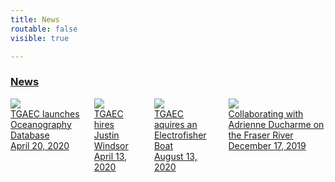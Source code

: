 ```yaml
---
title: News
routable: false
visible: true

---
```



### [News](/news)

<div class="container">
  <div class="columns">
    <div class="column col-4 col-sm-12">
    <a href="/news/#oceanography-db">
      <div class="card">
        <div class="card-image">
            <img src="../news/_oceanography-db/oceandatabase.jpg" class="img-responsive img-fit-cover">
        </div>
        <div class="card-header">
        <div class="card-title h5 text-dark">TGAEC launches Oceanography Database</div>
        <div class="card-subtitle text-gray">April 20, 2020</div>
        </div>
      </div>
    </a>
    </div>
    <div class="column col-4 col-sm-12">
    <a href="/news/#justin-windsor">
      <div class="card">
        <div class="card-image">
            <img src="../news/_justin-windsor/JustinWindsor.jpg" class="img-responsive img-fit-cover">
        </div>
        <div class="card-header">
        <div class="card-title h5 text-dark">TGAEC hires Justin Windsor</div>
        <div class="card-subtitle text-gray">April 13, 2020</div>
        </div>
      </div>
    </a>
    </div>
    <div class="column col-4 col-sm-12">
    <a href="/news/#electrofisher">
      <div class="card">
        <div class="card-image">
            <img src="../news/_electrofisher/electrofisher.jpg" class="img-responsive img-fit-cover">
        </div>
        <div class="card-header">
        <div class="card-title h5 text-dark">TGAEC aquires an Electrofisher Boat</div>
        <div class="card-subtitle text-gray">August 13, 2020</div>
        </div>
      </div>
    </a>
    </div>
    <div class="column col-4 col-sm-12">
    <a href="/news/#ducharme">
      <div class="card">
        <div class="card-image">
            <img src="../news/_ducharme/Ducharme.jpg" class="img-responsive img-fit-cover">
        </div>
        <div class="card-header">
        <div class="card-title h5 text-dark">Collaborating with Adrienne Ducharme on the Fraser River </div>
        <div class="card-subtitle text-gray">December 17, 2019</div>
        </div>
      </div>
    </a>
    </div>
</div>




